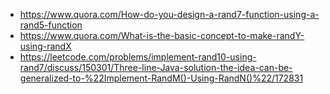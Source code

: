 - <https://www.quora.com/How-do-you-design-a-rand7-function-using-a-rand5-function>
- <https://www.quora.com/What-is-the-basic-concept-to-make-randY-using-randX>
- <https://leetcode.com/problems/implement-rand10-using-rand7/discuss/150301/Three-line-Java-solution-the-idea-can-be-generalized-to-%22Implement-RandM()-Using-RandN()%22/172831>